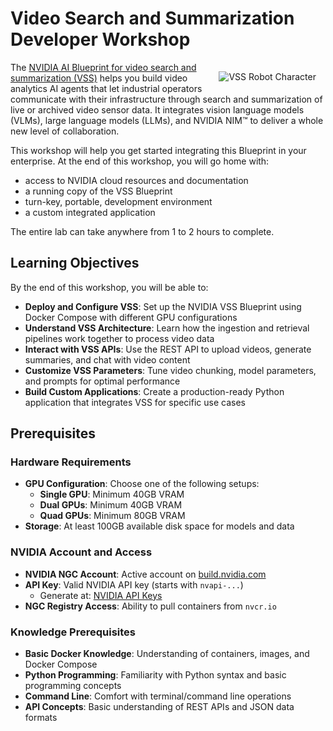 # Video Search and Summarization Developer Workshop

<img src="_static/robots/video.png" alt="VSS Robot Character" style="float:right; max-width:350px;margin:15px;" />

The [NVIDIA AI Blueprint for video search and summarization (VSS)](https://build.nvidia.com/nvidia/video-search-and-summarization) helps you build video analytics AI agents that let industrial operators communicate with their infrastructure through search and summarization of live or archived video sensor data. It integrates vision language models (VLMs), large language models (LLMs), and NVIDIA NIM™ to deliver a whole new level of collaboration.

This workshop will help you get started integrating this Blueprint in your enterprise. At the end of this workshop, you will go home with:

 - access to NVIDIA cloud resources and documentation
 - a running copy of the VSS Blueprint
 - turn-key, portable, development environment
 - a custom integrated application

 The entire lab can take anywhere from 1 to 2 hours to complete.

## Learning Objectives

By the end of this workshop, you will be able to:

- **Deploy and Configure VSS**: Set up the NVIDIA VSS Blueprint using Docker Compose with different GPU configurations
- **Understand VSS Architecture**: Learn how the ingestion and retrieval pipelines work together to process video data
- **Interact with VSS APIs**: Use the REST API to upload videos, generate summaries, and chat with video content
- **Customize VSS Parameters**: Tune video chunking, model parameters, and prompts for optimal performance
- **Build Custom Applications**: Create a production-ready Python application that integrates VSS for specific use cases

## Prerequisites

### Hardware Requirements

- **GPU Configuration**: Choose one of the following setups:
  - **Single GPU**: Minimum 40GB VRAM 
  - **Dual GPUs**: Minimum 40GB VRAM 
  - **Quad GPUs**: Minimum 80GB VRAM 
- **Storage**: At least 100GB available disk space for models and data

### NVIDIA Account and Access

- **NVIDIA NGC Account**: Active account on [build.nvidia.com](https://build.nvidia.com)
- **API Key**: Valid NVIDIA API key (starts with `nvapi-...`)
  - Generate at: [NVIDIA API Keys](https://build.nvidia.com/settings/api-keys)
- **NGC Registry Access**: Ability to pull containers from `nvcr.io`

### Knowledge Prerequisites

- **Basic Docker Knowledge**: Understanding of containers, images, and Docker Compose
- **Python Programming**: Familiarity with Python syntax and basic programming concepts
- **Command Line**: Comfort with terminal/command line operations
- **API Concepts**: Basic understanding of REST APIs and JSON data formats
